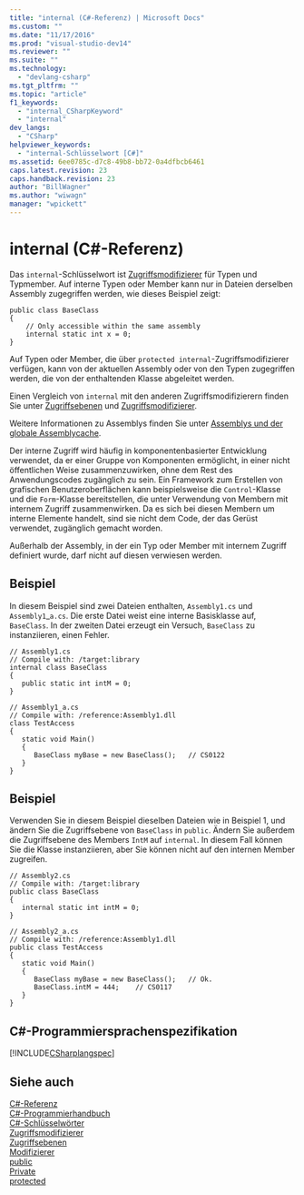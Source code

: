```yaml
---
title: "internal (C#-Referenz) | Microsoft Docs"
ms.custom: ""
ms.date: "11/17/2016"
ms.prod: "visual-studio-dev14"
ms.reviewer: ""
ms.suite: ""
ms.technology: 
  - "devlang-csharp"
ms.tgt_pltfrm: ""
ms.topic: "article"
f1_keywords: 
  - "internal_CSharpKeyword"
  - "internal"
dev_langs: 
  - "CSharp"
helpviewer_keywords: 
  - "internal-Schlüsselwort [C#]"
ms.assetid: 6ee0785c-d7c8-49b8-bb72-0a4dfbcb6461
caps.latest.revision: 23
caps.handback.revision: 23
author: "BillWagner"
ms.author: "wiwagn"
manager: "wpickett"
---
```

# internal (C#-Referenz)
Das `internal`\-Schlüsselwort ist [Zugriffsmodifizierer](../../../csharp/language-reference/keywords/access-modifiers.md) für Typen und Typmember.  Auf interne Typen oder Member kann nur in Dateien derselben Assembly zugegriffen werden, wie dieses Beispiel zeigt:  
  
```  
public class BaseClass   
{  
    // Only accessible within the same assembly  
    internal static int x = 0;  
}  
```  
  
 Auf Typen oder Member, die über `protected internal`\-Zugriffsmodifizierer verfügen, kann von der aktuellen Assembly oder von den Typen zugegriffen werden, die von der enthaltenden Klasse abgeleitet werden.  
  
 Einen Vergleich von `internal` mit den anderen Zugriffsmodifizierern finden Sie unter [Zugriffsebenen](../../../csharp/language-reference/keywords/accessibility-levels.md) und [Zugriffsmodifizierer](../../../csharp/programming-guide/classes-and-structs/access-modifiers.md).  
  
 Weitere Informationen zu Assemblys finden Sie unter [Assemblys und der globale Assemblycache](../Topic/Assemblies%20and%20the%20Global%20Assembly%20Cache%20\(C%23%20and%20Visual%20Basic\).md).  
  
 Der interne Zugriff wird häufig in komponentenbasierter Entwicklung verwendet, da er einer Gruppe von Komponenten ermöglicht, in einer nicht öffentlichen Weise zusammenzuwirken, ohne dem Rest des Anwendungscodes zugänglich zu sein.  Ein Framework zum Erstellen von grafischen Benutzeroberflächen kann beispielsweise die `Control`\-Klasse und die `Form`\-Klasse bereitstellen, die unter Verwendung von Membern mit internem Zugriff zusammenwirken.  Da es sich bei diesen Membern um interne Elemente handelt, sind sie nicht dem Code, der das Gerüst verwendet, zugänglich gemacht worden.  
  
 Außerhalb der Assembly, in der ein Typ oder Member mit internem Zugriff definiert wurde, darf nicht auf diesen verwiesen werden.  
  
## Beispiel  
 In diesem Beispiel sind zwei Dateien enthalten, `Assembly1.cs` und `Assembly1`\_`a.cs`.  Die erste Datei weist eine interne Basisklasse auf, `BaseClass`.  In der zweiten Datei erzeugt ein Versuch, `BaseClass` zu instanziieren, einen Fehler.  
  
```  
// Assembly1.cs  
// Compile with: /target:library  
internal class BaseClass   
{  
   public static int intM = 0;  
}  
```  
  
```  
// Assembly1_a.cs  
// Compile with: /reference:Assembly1.dll  
class TestAccess   
{  
   static void Main()   
   {  
      BaseClass myBase = new BaseClass();   // CS0122  
   }  
}  
```  
  
## Beispiel  
 Verwenden Sie in diesem Beispiel dieselben Dateien wie in Beispiel 1, und ändern Sie die Zugriffsebene von `BaseClass` in `public`.  Ändern Sie außerdem die Zugriffsebene des Members `IntM` auf `internal`.  In diesem Fall können Sie die Klasse instanziieren, aber Sie können nicht auf den internen Member zugreifen.  
  
```  
// Assembly2.cs  
// Compile with: /target:library  
public class BaseClass   
{  
   internal static int intM = 0;  
}  
```  
  
```  
// Assembly2_a.cs  
// Compile with: /reference:Assembly1.dll  
public class TestAccess   
{  
   static void Main()   
   {  
      BaseClass myBase = new BaseClass();   // Ok.  
      BaseClass.intM = 444;    // CS0117  
   }  
}  
```  
  
## C\#\-Programmiersprachenspezifikation  
 [!INCLUDE[CSharplangspec](../../../csharp/language-reference/keywords/includes/csharplangspec_md.md)]  
  
## Siehe auch  
 [C\#\-Referenz](../../../csharp/language-reference/index.md)   
 [C\#\-Programmierhandbuch](../../../csharp/programming-guide/index.md)   
 [C\#\-Schlüsselwörter](../../../csharp/language-reference/keywords/index.md)   
 [Zugriffsmodifizierer](../../../csharp/language-reference/keywords/access-modifiers.md)   
 [Zugriffsebenen](../../../csharp/language-reference/keywords/accessibility-levels.md)   
 [Modifizierer](../../../csharp/language-reference/keywords/modifiers.md)   
 [public](../../../csharp/language-reference/keywords/public.md)   
 [Private](../../../csharp/language-reference/keywords/private.md)   
 [protected](../../../csharp/language-reference/keywords/protected.md)